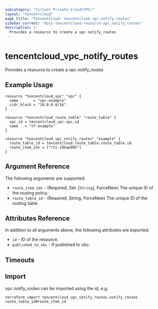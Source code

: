 ```yaml
---
subcategory: "Virtual Private Cloud(VPC)"
layout: "tencentcloud"
page_title: "TencentCloud: tencentcloud_vpc_notify_routes"
sidebar_current: "docs-tencentcloud-resource-vpc_notify_routes"
description: |-
  Provides a resource to create a vpc notify_routes
---
```


# tencentcloud_vpc_notify_routes

Provides a resource to create a vpc notify_routes

## Example Usage

```hcl
resource "tencentcloud_vpc" "vpc" {
  name       = "vpc-example"
  cidr_block = "10.0.0.0/16"
}

resource "tencentcloud_route_table" "route_table" {
  vpc_id = tencentcloud_vpc.vpc.id
  name   = "tf-example"
}

resource "tencentcloud_vpc_notify_routes" "example" {
  route_table_id = tencentcloud_route_table.route_table.id
  route_item_ids = ["rti-i8bap903"]
}
```

## Argument Reference

The following arguments are supported:

* `route_item_ids` - (Required, Set: [`String`], ForceNew) The unique ID of the routing policy.
* `route_table_id` - (Required, String, ForceNew) The unique ID of the routing table.

## Attributes Reference

In addition to all arguments above, the following attributes are exported:

* `id` - ID of the resource.
* `published_to_vbc` - If published to vbc.


## Timeouts

<no value>


## Import

vpc notify_routes can be imported using the id, e.g.

```
terraform import tencentcloud_vpc_notify_routes.notify_routes route_table_id#route_item_id
```

